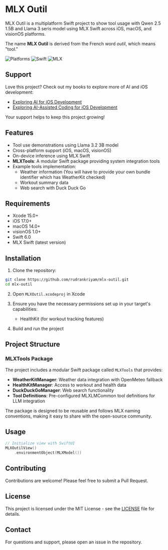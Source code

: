 # MLX Outil

MLX Outil is a multiplatform Swift project to show tool usage with Qwen 2.5 1.5B and Llama 3 seris model using MLX Swift across iOS, macOS, and visionOS platforms.

The name **MLX Outil** is derived from the French word *outil*, which means "tool."

![Platforms](https://img.shields.io/badge/Platforms-iOS%2017.0+%20|%20macOS%2014.0+%20|%20visionOS%201.0+-lightgrey)
![Swift](https://img.shields.io/badge/Swift-6.0-orange)
![MLX](https://img.shields.io/badge/MLX-latest-blue)

## Support

Love this project? Check out my books to explore more of AI and iOS development:
- [Exploring AI for iOS Development](https://academy.rudrank.com/product/ai)
- [Exploring AI-Assisted Coding for iOS Development](https://academy.rudrank.com/product/ai-assisted-coding)

Your support helps to keep this project growing!

## Features

- Tool use demonstrations using Llama 3.2 3B model
- Cross-platform support (iOS, macOS, visionOS)
- On-device inference using MLX Swift
- **MLXTools**: A modular Swift package providing system integration tools
- Example tools implementation:
  - Weather information (You will have to provide your own bundle identifier which has WeatherKit checked)
  - Workout summary data
  - Web search with Duck Duck Go

## Requirements

- Xcode 15.0+
- iOS 17.0+
- macOS 14.0+
- visionOS 1.0+
- Swift 6.0
- MLX Swift (latest version)

## Installation

1. Clone the repository:
```bash
git clone https://github.com/rudrankriyam/mlx-outil.git
cd mlx-outil
```

2. Open `MLXOutil.xcodeproj` in Xcode

3. Ensure you have the necessary permissions set up in your target's capabilities:
   - HealthKit (for workout tracking features)

4. Build and run the project

## Project Structure

### MLXTools Package

The project includes a modular Swift package called `MLXTools` that provides:

- **WeatherKitManager**: Weather data integration with OpenMeteo fallback
- **HealthKitManager**: Access to workout and health data
- **DuckDuckGoManager**: Web search functionality
- **Tool Definitions**: Pre-configured MLXLMCommon tool definitions for LLM integration

The package is designed to be reusable and follows MLX naming conventions, making it easy to share with the open-source community.

## Usage

```swift
// Initialize view with SwiftUI
MLXOutilView()
    .environmentObject(MLXModel())
```

## Contributing

Contributions are welcome! Please feel free to submit a Pull Request.

## License

This project is licensed under the MIT License - see the [LICENSE](LICENSE) file for details.

## Contact
For questions and support, please open an issue in the repository.

